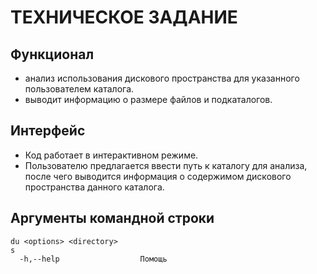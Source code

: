 # **ТЕХНИЧЕСКОЕ ЗАДАНИЕ**

## **Функционал**
- анализ использования дискового пространства для указанного пользователем каталога.
- выводит информацию о размере файлов и подкаталогов.

## **Интерфейс**
- Код работает в интерактивном режиме.
- Пользователю предлагается ввести путь к каталогу для анализа, после чего выводится информация о содержимом дискового пространства данного каталога.

## **Аргументы командной строки**
```
du <options> <directory>
s
  -h,--help                  Помощь
```